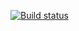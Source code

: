 [![Build status](https://build.appcenter.ms/v0.1/apps/9f2418e7-0149-45fa-a563-5ae674d08c70/branches/dev/badge)](https://appcenter.ms)
